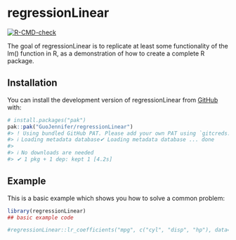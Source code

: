 
<!-- README.md is generated from README.Rmd. Please edit that file -->

# regressionLinear

<!-- badges: start -->

[![R-CMD-check](https://github.com/GuoJennifer/regressionLinear/actions/workflows/R-CMD-check.yaml/badge.svg)](https://github.com/GuoJennifer/regressionLinear/actions/workflows/R-CMD-check.yaml)
<!-- badges: end -->

The goal of regressionLinear is to replicate at least some functionality
of the lm() function in R, as a demonstration of how to create a
complete R package.

## Installation

You can install the development version of regressionLinear from
[GitHub](https://github.com/) with:

``` r
# install.packages("pak")
pak::pak("GuoJennifer/regressionLinear")
#> ! Using bundled GitHub PAT. Please add your own PAT using `gitcreds::gitcreds_set()`.
#> ℹ Loading metadata database✔ Loading metadata database ... done
#>  
#> ℹ No downloads are needed
#> ✔ 1 pkg + 1 dep: kept 1 [4.2s]
```

## Example

This is a basic example which shows you how to solve a common problem:

``` r
library(regressionLinear)
## basic example code

#regressionLinear::lr_coefficients("mpg", c("cyl", "disp", "hp"), data=mtcars)
```

